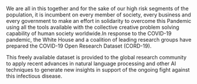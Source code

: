 We are all in this together and for the sake of our high risk segments of the population, it is incumbent on every member of society, every business and every government to make an effort in solidarity to overcome this Pandemic using all the tools available with the collective creative problem solving capability of human society worldwide.In response to the COVID-19 pandemic, the White House and a coalition of leading research groups have prepared the COVID-19 Open Research Dataset (CORD-19).

This freely available dataset is provided to the global research community to apply recent advances in natural language processing and other AI techniques to generate new insights in support of the ongoing fight against this infectious disease.